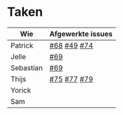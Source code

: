 # Taken

Wie|Afgewerkte issues
--------|--------
Patrick|[#68](https://github.com/waaghals/Tainted-Aberrant-Lion/issues/68) [#49](https://github.com/waaghals/Tainted-Aberrant-Lion/issues/49) [#74](https://github.com/waaghals/Tainted-Aberrant-Lion/issues/74)
Jelle|[#69](https://github.com/waaghals/Tainted-Aberrant-Lion/issues/69)
Sebastian|[#69](https://github.com/waaghals/Tainted-Aberrant-Lion/issues/69)
Thijs|[#75](https://github.com/waaghals/Tainted-Aberrant-Lion/issues/75) [#77](https://github.com/waaghals/Tainted-Aberrant-Lion/issues/77) [#79](https://github.com/waaghals/Tainted-Aberrant-Lion/issues/79)
Yorick|
Sam|
